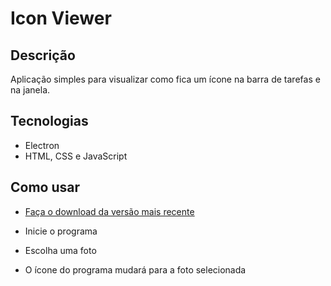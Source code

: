# Icon Viewer

## Descrição

Aplicação simples para visualizar como fica um ícone na barra de tarefas e na janela.

## Tecnologias

- Electron
- HTML, CSS e JavaScript

## Como usar

- [Faça o download da versão mais recente](https://github.com/ArthurLobopro/icon-viewer/releases/)

- Inicie o programa
- Escolha uma foto
- O ícone do programa mudará para a foto selecionada
